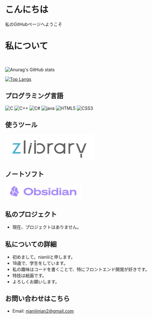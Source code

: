 # こんにちは

私のGitHubページへようこそ

# 私について
<br>

![Anurag's GitHub stats](https://github-readme-stats.vercel.app/api?username=nianiiier&theme=buefy&show_icons=true)
<br>

[![Top Langs](https://github-readme-stats.vercel.app/api/top-langs/?username=nianiiier&layout=compact)](https://github.com/anuraghazra/github-readme-stats)

## プログラミング言語

![C](https://camo.githubusercontent.com/b064c560c0351d893d2c581d581a37ada90ebf26e8f1a482db007fda98a6977e/68747470733a2f2f696d672e736869656c64732e696f2f62616467652f432d3030353939432e7376673f7374796c653d666c61742d737175617265267374796c653d666c61742d737175617265266c6f676f3d63266c6f676f436f6c6f723d7768697465)
![C++](https://camo.githubusercontent.com/98dd7524e67a1d7e55a2985149f2531a3468e8b99904142abf839e11a0fc75a6/68747470733a2f2f696d672e736869656c64732e696f2f62616467652f2d432532622532622d3030353939633f7374796c653d666c61742d737175617265266c6f676f3d43253262253262266c6f676f436f6c6f723d666666)
![C#](https://camo.githubusercontent.com/25a61db00c76cddc157706a8fc31c201e4e0cdfc8c20efd74028d37765af1250/68747470733a2f2f696d672e736869656c64732e696f2f62616467652f432532332d3233393132302e7376673f7374796c653d666c61742d737175617265266c6f676f3d632d7368617270266c6f676f436f6c6f723d7768697465)
![java](https://camo.githubusercontent.com/21f5d8d7b77f06c13d9a6c17ca09dcbea5b9f16fcd6e59cb6e4644f927f43863/68747470733a2f2f696d672e736869656c64732e696f2f62616467652f2d4a6176612d6638303030303f7374796c653d666c61742d737175617265266c6f676f3d6f7261636c65266c6f676f436f6c6f723d666666)
![HTML5](https://camo.githubusercontent.com/26d795b3c8a831001e014f0e6019c0fc17726b809e21b91896435192d0da0dd0/68747470733a2f2f696d672e736869656c64732e696f2f62616467652f2d48544d4c352d6533346632363f7374796c653d666c61742d737175617265266c6f676f3d48544d4c35266c6f676f436f6c6f723d666666)
![CSS3](https://camo.githubusercontent.com/9ba8d82b45d869b158cf1ba37d28604cb2ef588899a488f065327de7984b50ad/68747470733a2f2f696d672e736869656c64732e696f2f62616467652f2d435353332d3135373262363f7374796c653d666c61742d737175617265266c6f676f3d43535333266c6162656c436f6c6f723d313537326236)

## 使うツール

<img src="Zlibrary.png" width="290" height="80">


## ノートソフト

<img src="obsidian.png" width="250" height="50">


## 私のプロジェクト

- 現在、プロジェクトはありません。

## 私についての詳細

- 初めまして。nianiiiと申します。
- 18歳で、学生をしています。
- 私の趣味はコードを書くことで、特にフロントエンド開発が好きです。
- 特技は絵画です。
- よろしくお願いします。

## お問い合わせはこちら
- Email: <nianiiinian2@gmail.com>

